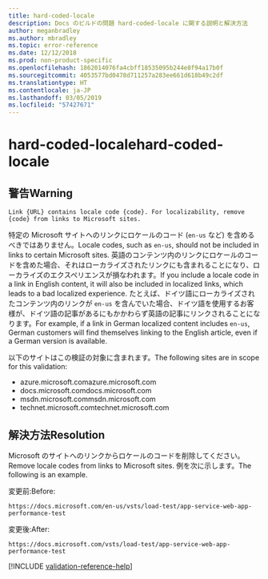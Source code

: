 ```yaml
---
title: hard-coded-locale
description: Docs のビルドの問題 hard-coded-locale に関する説明と解決方法
author: meganbradley
ms.author: mbradley
ms.topic: error-reference
ms.date: 12/12/2018
ms.prod: non-product-specific
ms.openlocfilehash: 1862014076fa4cbff18535095b244e8f94a17b0f
ms.sourcegitcommit: 4053577bd0478d711257a283ee661d618b49c2df
ms.translationtype: HT
ms.contentlocale: ja-JP
ms.lasthandoff: 03/05/2019
ms.locfileid: "57427671"
---
```

# <a name="hard-coded-locale"></a><span data-ttu-id="400d1-103">hard-coded-locale</span><span class="sxs-lookup"><span data-stu-id="400d1-103">hard-coded-locale</span></span>

## <a name="warning"></a><span data-ttu-id="400d1-104">警告</span><span class="sxs-lookup"><span data-stu-id="400d1-104">Warning</span></span>

`Link {URL} contains locale code {code}. For localizability, remove {code} from links to Microsoft sites.`

<span data-ttu-id="400d1-105">特定の Microsoft サイトへのリンクにロケールのコード (`en-us` など) を含めるべきではありません。</span><span class="sxs-lookup"><span data-stu-id="400d1-105">Locale codes, such as `en-us`, should not be included in links to certain Microsoft sites.</span></span> <span data-ttu-id="400d1-106">英語のコンテンツ内のリンクにロケールのコードを含めた場合、それはローカライズされたリンクにも含まれることになり、ローカライズのエクスペリエンスが損なわれます。</span><span class="sxs-lookup"><span data-stu-id="400d1-106">If you include a locale code in a link in English content, it will also be included in localized links, which leads to a bad localized experience.</span></span> <span data-ttu-id="400d1-107">たとえば、ドイツ語にローカライズされたコンテンツ内のリンクが `en-us` を含んでいた場合、ドイツ語を使用するお客様が、ドイツ語の記事があるにもかかわらず英語の記事にリンクされることになります。</span><span class="sxs-lookup"><span data-stu-id="400d1-107">For example, if a link in German localized content includes `en-us`, German customers will find themselves linking to the English article, even if a German version is available.</span></span>

<span data-ttu-id="400d1-108">以下のサイトはこの検証の対象に含まれます。</span><span class="sxs-lookup"><span data-stu-id="400d1-108">The following sites are in scope for this validation:</span></span>

- <span data-ttu-id="400d1-109">azure.microsoft.com</span><span class="sxs-lookup"><span data-stu-id="400d1-109">azure.microsoft.com</span></span>
- <span data-ttu-id="400d1-110">docs.microsoft.com</span><span class="sxs-lookup"><span data-stu-id="400d1-110">docs.microsoft.com</span></span>
- <span data-ttu-id="400d1-111">msdn.microsoft.com</span><span class="sxs-lookup"><span data-stu-id="400d1-111">msdn.microsoft.com</span></span>
- <span data-ttu-id="400d1-112">technet.microsoft.com</span><span class="sxs-lookup"><span data-stu-id="400d1-112">technet.microsoft.com</span></span>

## <a name="resolution"></a><span data-ttu-id="400d1-113">解決方法</span><span class="sxs-lookup"><span data-stu-id="400d1-113">Resolution</span></span>

<span data-ttu-id="400d1-114">Microsoft のサイトへのリンクからロケールのコードを削除してください。</span><span class="sxs-lookup"><span data-stu-id="400d1-114">Remove locale codes from links to Microsoft sites.</span></span> <span data-ttu-id="400d1-115">例を次に示します。</span><span class="sxs-lookup"><span data-stu-id="400d1-115">The following is an example.</span></span>

<span data-ttu-id="400d1-116">変更前:</span><span class="sxs-lookup"><span data-stu-id="400d1-116">Before:</span></span>

`https://docs.microsoft.com/en-us/vsts/load-test/app-service-web-app-performance-test`

<span data-ttu-id="400d1-117">変更後:</span><span class="sxs-lookup"><span data-stu-id="400d1-117">After:</span></span>

`https://docs.microsoft.com/vsts/load-test/app-service-web-app-performance-test`

<!--make sure to add this file to your includes folder and verify the path-->
[!INCLUDE [validation-reference-help](includes/validation-reference-help.md)]